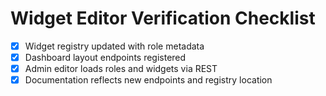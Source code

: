# Widget Editor Verification Checklist

- [x] Widget registry updated with role metadata
- [x] Dashboard layout endpoints registered
- [x] Admin editor loads roles and widgets via REST
- [x] Documentation reflects new endpoints and registry location
